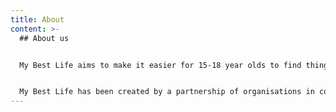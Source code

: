 ```yaml
---
title: About
content: >-
  ## About us


  My Best Life aims to make it easier for 15-18 year olds to find things going on in their local area. Browse what’s on in Lambeth and get in touch with any organisation that interests you. 


  My Best Life has been created by a partnership of organisations in collaboration with young people from across the UK. The partnership includes [New Philanthropy Capital (NPC),](https://www.thinknpc.org/) [UK Youth,](https://www.ukyouth.org/) [The Mix](https://www.themix.org.uk/), [Leap Confronting Conflict](https://leapconfrontingconflict.org.uk/), [Founders and Coders](https://www.foundersandcoders.com/), [Neontribe](https://www.neontribe.co.uk/), [The Integrate Agency CIC](https://integrateagency.co.uk/), and [Lambeth Council.](https://beta.lambeth.gov.uk/)
---
```

